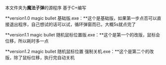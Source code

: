 本文件夹为**魔法子弹**的源程序	基于C+编写

**version1.0 magic bullet 基础版.exe：**这个是基础版，如果第一步点否可以直接退出程序，自己想试的话可以试，循环弹窗而已，大概5s就点完了

**version1.1 magic bullet 随机鼠标位置版.exe：**这个是第一个的改版，鼠标会位移，所以耗时多一点

**version1.2 magic bullet 随机鼠标位置 强制关机.exe：**这个是第二个的改版，除了鼠标位移，执行完自动关机

